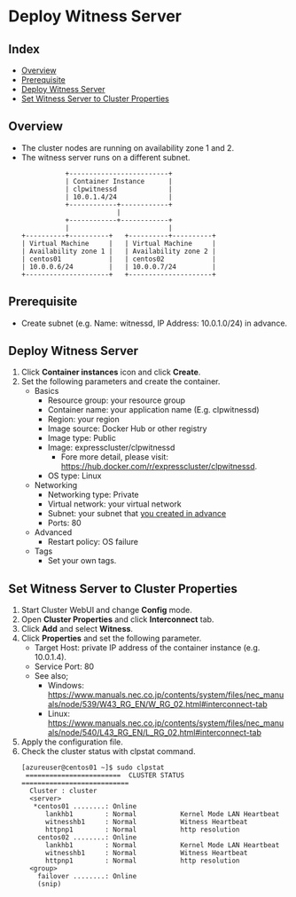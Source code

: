 # Deploy Witness Server

## Index
- [Overview](#overview)
- [Prerequisite](#prerequisite)
- [Deploy Witness Server](#deploy-witness-server)
- [Set Witness Server to Cluster Properties](#set-witness-server-to-cluster-properties)

## Overview
- The cluster nodes are running on availability zone 1 and 2.
- The witness server runs on a different subnet.
  ```
             +-------------------------+
             | Container Instance      |
             | clpwitnessd             |
             | 10.0.1.4/24             |
             +------------+------------+
                          |
             +------------+------------+
             |                         |
  +----------+----------+   +----------+----------+
  | Virtual Machine     |   | Virtual Machine     |
  | Availability zone 1 |   | Availability zone 2 |
  | centos01            |   | centos02            |
  | 10.0.0.6/24         |   | 10.0.0.7/24         |
  +---------------------+   +---------------------+
  ```

## Prerequisite
- Create subnet (e.g. Name: witnessd, IP Address: 10.0.1.0/24) in advance.

## Deploy Witness Server
1. Click **Container instances** icon and click **Create**.
1. Set the following parameters and create the container.
   - Basics
     - Resource group: your resource group
     - Container name: your application name (E.g. clpwitnessd)
     - Region: your region
     - Image source: Docker Hub or other registry
     - Image type: Public
     - Image: expresscluster/clpwitnessd
       - Fore more detail, please visit: https://hub.docker.com/r/expresscluster/clpwitnessd.
     - OS type: Linux
   - Networking
     - Networking type: Private
     - Virtual network: your virtual network
     - Subnet: your subnet that [you created in advance](#prerequisite)
     - Ports: 80
   - Advanced
     - Restart policy: OS failure
   - Tags
     - Set your own tags.

## Set Witness Server to Cluster Properties
1. Start Cluster WebUI and change **Config** mode.
1. Open **Cluster Properties** and click **Interconnect** tab.
1. Click **Add** and select **Witness**.
1. Click **Properties** and set the following parameter.
   - Target Host: private IP address of the container instance (e.g. 10.0.1.4).
   - Service Port: 80
   - See also; 
     - Windows: https://www.manuals.nec.co.jp/contents/system/files/nec_manuals/node/539/W43_RG_EN/W_RG_02.html#interconnect-tab
     - Linux: https://www.manuals.nec.co.jp/contents/system/files/nec_manuals/node/540/L43_RG_EN/L_RG_02.html#interconnect-tab
1. Apply the configuration file.
1. Check the cluster status with clpstat command.
   ```
   [azureuser@centos01 ~]$ sudo clpstat
    ========================  CLUSTER STATUS  ===========================
     Cluster : cluster
     <server>
      *centos01 ........: Online
         lankhb1        : Normal           Kernel Mode LAN Heartbeat
         witnesshb1     : Normal           Witness Heartbeat
         httpnp1        : Normal           http resolution
       centos02 ........: Online
         lankhb1        : Normal           Kernel Mode LAN Heartbeat
         witnesshb1     : Normal           Witness Heartbeat
         httpnp1        : Normal           http resolution
     <group>
       failover ........: Online
       (snip)   
   ```
